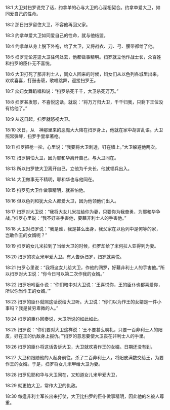 <a id="1"></a>18:1  大卫对扫罗说完了话，约拿单的心与大卫的心深相契合。约拿单爱大卫，如同爱自己的性命。  

<a id="2"></a>18:2  那日扫罗留住大卫，不容他再回父家。  

<a id="3"></a>18:3  约拿单爱大卫如同爱自己的性命，就与他结盟。  

<a id="4"></a>18:4  约拿单从身上脱下外袍，给了大卫，又将战衣、刀、弓、腰带都给了他。  

<a id="5"></a>18:5  扫罗无论差遣大卫往何处去，他都做事精明。扫罗就立他作战士长，众百姓和扫罗的臣仆无不喜悦。  

<a id="6"></a>18:6  大卫打死了那非利士人，同众人回来的时候，妇女们从以色列各城里出来，欢欢喜喜，打鼓击磬，歌唱跳舞，迎接扫罗王。  

<a id="7"></a>18:7  众妇女舞蹈唱和说：“扫罗杀死千千，大卫杀死万万。”  

<a id="8"></a>18:8  扫罗甚发怒，不喜悦这话，就说：“将万万归大卫，千千归我，只剩下王位没有给他了。”  

<a id="9"></a>18:9  从这日起，扫罗就怒视大卫。  

<a id="10"></a>18:10  次日，从　神那里来的恶魔大大降在扫罗身上，他就在家中胡言乱语。大卫照常弹琴，扫罗手里拿著枪。  

<a id="11"></a>18:11  扫罗把枪一抡，心里说：“我要将大卫刺透，钉在墙上。”大卫躲避他两次。　  

<a id="12"></a>18:12  扫罗惧怕大卫，因为耶和华离开自己，与大卫同在。  

<a id="13"></a>18:13  所以扫罗使大卫离开自己，立他为千夫长，他就领兵出入。  

<a id="14"></a>18:14  大卫做事无不精明，耶和华也与他同在。  

<a id="15"></a>18:15  扫罗见大卫作做事精明，就甚怕他。  

<a id="16"></a>18:16  但以色列和犹大众人都爱大卫，因为他领他们出入。  

<a id="17"></a>18:17  扫罗对大卫说：“我将大女儿米拉给你为妻，只要你为我奋勇，为耶和华争战。”扫罗心里说：“我不好亲手害他，要藉非利士人的手害他。”  

<a id="18"></a>18:18  大卫对扫罗说：“我是谁，我是甚么出身，我父家在以色列中是何等的家，岂敢作王的女婿呢？”  

<a id="19"></a>18:19  扫罗的女儿米拉到了当给大卫的时候，扫罗却给了米何拉人亚得列为妻。  

<a id="20"></a>18:20  扫罗的次女米甲爱大卫。有人告诉扫罗，扫罗就喜悦。  

<a id="21"></a>18:21  扫罗心里说：“我将这女儿给大卫，作他的网罗，好藉非利士人的手害他。”所以扫罗对大卫说：“你今日可以第二次作我的女婿。”  

<a id="22"></a>18:22  扫罗吩咐臣仆说：“你们暗中对大卫说：‘王喜悦你，王的臣仆也都喜爱你，所以你当作王的女婿。’”  

<a id="23"></a>18:23  扫罗的臣仆就照这话说给大卫听。大卫说：“你们以为作王的女婿是一件小事吗？我是贫穷卑微的人。”  

<a id="24"></a>18:24  扫罗的臣仆回奏说，大卫所说的如此如此。  

<a id="25"></a>18:25  扫罗说：“你们要对大卫这样说：‘王不要甚么聘礼，只要一百非利士人的阳皮，好在王的仇敌身上报仇。’”扫罗的意思要使大卫丧在非利士人的手里。  

<a id="26"></a>18:26  扫罗的臣仆将这话告诉大卫，大卫就欢喜作王的女婿。日期还没有到，  

<a id="27"></a>18:27  大卫和跟随他的人起身前往，杀了二百非利士人，将阳皮满数交给王，为要作王的女婿。于是，扫罗将女儿米甲给大卫为妻。  

<a id="28"></a>18:28  扫罗见耶和华与大卫同在，又知道女儿米甲爱大卫，  

<a id="29"></a>18:29  就更怕大卫，常作大卫的仇敌。  

<a id="30"></a>18:30  每逢非利士军长出来打仗，大卫比扫罗的臣仆做事精明，因此他的名被人尊重。  
